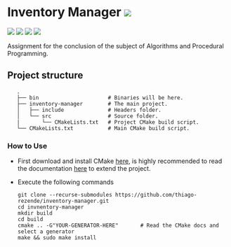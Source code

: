 # Inventory Manager ![](https://img.shields.io/badge/W.I.P--red.svg)

![](https://img.shields.io/badge/build-failing-red.svg) ![](https://img.shields.io/badge/C++-17-orange.svg) ![](https://img.shields.io/badge/CMake-3.14.0-blue.svg) ![](https://img.shields.io/badge/Doxygen-1.8.15-9cf.svg)

Assignment for the conclusion of the subject of Algorithms and Procedural Programming.

## Project structure
 ```
    .
    ├── bin                      # Binaries will be here.
    ├── inventory-manager        # The main project.
    │   ├── include              # Headers folder.
    │   └── src                  # Source folder.
    |       └── CMakeLists.txt   # Project CMake build script.
    └── CMakeLists.txt           # Main CMake build script.
```
### How to Use
 - First download and install CMake [here](https://cmake.org/download/), is highly recommended to read the documentation [here](https://cmake.org/cmake-tutorial/) to extend the project.
 - Execute the following commands
 
     ```
     git clone --recurse-submodules https://github.com/thiago-rezende/inventory-manager.git
     cd invnentory-manager
     mkdir build
     cd build
     cmake .. -G"YOUR-GENERATOR-HERE"       # Read the CMake docs and select a generator
     make && sudo make install
     ```
